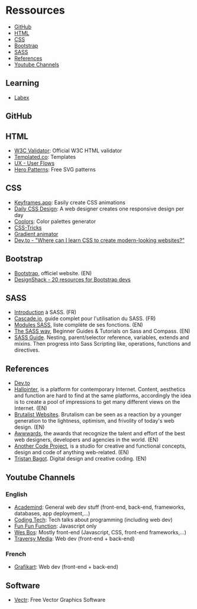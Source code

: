 # Ressources

- [GitHub](#GitHub)
- [HTML](#HTML)
- [CSS](#CSS)
- [Bootstrap](#Bootstrap)
- [SASS](#SASS)
- [References](#References)
- [Youtube Channels](#youtube-channels)

## Learning

- [Labex](https://labex.io/)

## GitHub

## HTML

- [W3C Validator](https://validator.w3.org/#validate_by_input): Official W3C HTML validator
- [Templated.co](https://templated.co/): Templates
- [UX - User Flows](https://uxdesign.cc/the-biggest-wtf-in-design-right-now-87139f367d66)
- [Hero Patterns](http://www.heropatterns.com/): Free SVG patterns

## CSS

- [Keyframes.app](https://keyframes.app/): Easily create CSS animations
- [Daily CSS Design](https://dailycssdesign.com/): A web designer creates one responsive design per day
- [Coolors](https://coolors.co/): Color palettes generator
- [CSS-Tricks](https://css-tricks.com/)
- [Gradient animator](https://www.gradient-animator.com/)
- [Dev.to - "Where can I learn CSS to create modern-looking websites?"](https://dev.to/juantalon/where-can-i-learn-css-to-create-modern-looking-websites-1en4)

## Bootstrap

- [Bootstrap](http://getbootstrap.com), officiel website. (EN)
- [DesignShack - 20 resources for Bootstrap devs](https://designshack.net/articles/css/20-awesome-resources-for-twitter-bootstrap-lovers/)

## SASS

- [Introduction](https://docs.google.com/presentation/d/1GFK1HjajFu8Hc3rLt9iIiv9hrgcVEEvTnFQmEporFxk/edit#slide=id.g35f391192_04) à SASS. (FR)
- [Cascade.io](https://la-cascade.io/tag/sass/), guide complet pour l'utilisation du SASS. (FR)
- [Modules SASS](http://sass-lang.com/documentation/Sass/Script/Functions.html), liste complète de ses fonctions. (EN)
- [The SASS way](http://www.thesassway.com/beginner), Beginner Guides & Tutorials on Sass and Compass. (EN)
- [SASS Guide](https://speakerdeck.com/anotheruiguy/sass-101-a-newbs-guide). Nesting, parent/selector reference, variables, extends and mixins. Then progress into Sass Scripting like, operations, functions and directives.

## References

- [Dev.to](https://dev.to/)
- [Hallointer](http://hallointer.net/), is a platform for contemporary Internet. Content, aesthetics and function are hard to find at the same platforms, accordingly the idea is to create a pool of impressions to get many different views on the Internet. (EN)
- [Brutalist Websites](http://brutalistwebsites.com/). Brutalism can be seen as a reaction by a younger generation to the lightness, optimism, and frivolity of today's web design. (EN)
- [Awwwards](https://www.awwwards.com/), the awards that recognize the talent and effort of the best web designers, developers and agencies in the world. (EN)
- [Another Code Project](https://anothercodeproject.eu/), is a studio for creative and functional concepts, design and code of anything web-related. (EN)
- [Tristan Bagot](https://www.tristanbagot.com/). Digital design and creative coding. (EN)

## Youtube Channels

### English

- [Academind](https://www.youtube.com/channel/UCSJbGtTlrDami-tDGPUV9-w): General web dev stuff (front-end, back-end, frameworks, databases, app deployment,...)
- [Coding Tech](https://www.youtube.com/channel/UCtxCXg-UvSnTKPOzLH4wJaQ/): Tech talks about programming (including web dev)
- [Fun Fun Function](https://www.youtube.com/channel/UCO1cgjhGzsSYb1rsB4bFe4Q/): Javascript only
- [Wes Bos](https://www.youtube.com/user/wesbos/): Mostly front-end (Javascript, CSS, front-end frameworks,...)
- [Traversy Media](https://www.youtube.com/user/TechGuyWeb/): Web dev (front-end + back-end)

### French

- [Grafikart](https://www.youtube.com/user/grafikarttv/): Web dev (front-end + back-end)

## Software

- [Vectr](https://vectr.com/): Free Vector Graphics Software
